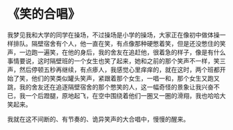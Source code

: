 # 《笑的合唱》

我梦见我和大学的同学在操场，不过操场是小学的操场，大家正在像初中做体操一样排队。隔壁宿舍有个人，他一直在笑，有点像那种硬憋着笑，但是还没憋住的笑声，一边跑一遍笑，在他的身后，我的舍友在追赶他，很着急的样子，像是有什么事情要说，这时隔壁班的一个女生也笑了起来，她和之前的那个笑声不一样，笑三声，然后停顿五秒再继续，有点瘆人，我感觉心里痒痒的，就在这时，两个班都开始了笑，他们的笑类似罐头笑声，紧跟着那个女生，一唱一和，那个女生又跑又跳，我的舍友还在追逐隔壁宿舍的那个憋笑的人，这一幅奇怪的景象让我兴奋不已，我一个后蹬腿，原地起飞，在空中围绕着他们一圈又一圈的滑翔，我也哈哈大笑起来。

我就在这不间断的、有节奏的、诡异笑声的大合唱中，慢慢的醒来。

